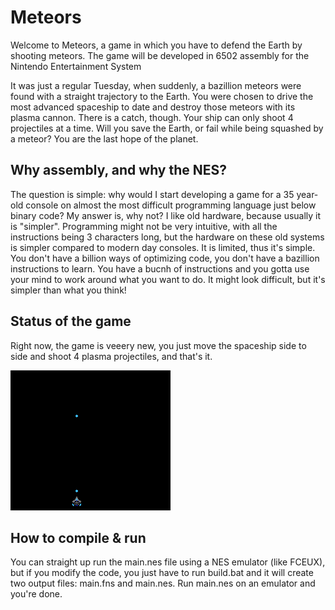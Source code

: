 # Meteors
Welcome to Meteors, a game in which you have to defend the Earth by shooting meteors. The game will be developed in 6502 assembly for the Nintendo Entertainment System

It was just a regular Tuesday, when suddenly, a bazillion meteors were found with a straight trajectory to the Earth. You were chosen to drive the most advanced spaceship to date and destroy those meteors with its plasma cannon. There is a catch, though. Your ship can only shoot 4 projectiles at a time. Will you save the Earth, or fail while being squashed by a meteor? You are the last hope of the planet.

## Why assembly, and why the NES?
The question is simple: why would I start developing a game for a 35 year-old console on almost the most difficult programming language just below binary code?
My answer is, why not?
I like old hardware, because usually it is "simpler". Programming might not be very intuitive, with all the instructions being 3 characters long, but the hardware on these old systems is simpler compared to modern day consoles. It is limited, thus it's simple. You don't have a billion ways of optimizing code, you don't have a bazillion instructions to learn. You have a bucnh of instructions and you gotta use your mind to work around what you want to do. It might look difficult, but it's simpler than what you think!

## Status of the game
Right now, the game is veeery new, you just move the spaceship side to side and shoot 4 plasma projectiles, and that's it.

![Screenshot of the proto-02 version](screenshots/proto-02.png)

## How to compile & run
You can straight up run the main.nes file using a NES emulator (like FCEUX), but if you modify the code, you just have to run build.bat and it will create two output files: main.fns and main.nes. Run main.nes on an emulator and you're done. 
